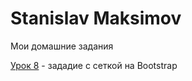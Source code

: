 
# Stanislav Maksimov
Мои домашние задания

[Урок 8](https://staslker.github.io/Modul3.Lesson8/ "Сетка на Bootstrap ") - зададие с сеткой на Bootstrap
